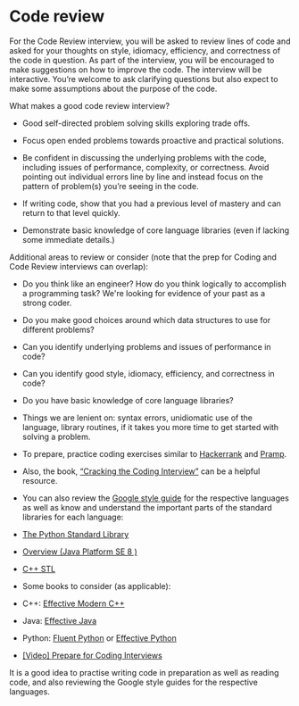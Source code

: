 
# Code review

For the Code Review interview, you will be asked to review lines of code and asked for your thoughts on style, idiomacy, efficiency, and correctness of the code in question. As part of the interview, you will be encouraged to make suggestions on how to improve the code. The interview will be interactive. You’re welcome to ask clarifying questions but also expect to make some assumptions about the purpose of the code.

What makes a good code review interview?

  

-   Good self-directed problem solving skills exploring trade offs.
    

  

-   Focus open ended problems towards proactive and practical solutions.
    

  

-   Be confident in discussing the underlying  problems with the code, including issues of performance, complexity, or correctness. Avoid pointing out individual errors line by line and instead focus on the pattern of problem(s) you’re seeing in the code.
    

  

-   If writing code, show that you had a previous level of mastery and can return to that level quickly.
    

  

-   Demonstrate basic knowledge of core language libraries (even if lacking some immediate details.)
    

Additional areas to review or consider (note that the prep for Coding and Code Review interviews can overlap):

  

-   Do you think like an engineer? How do you think logically to accomplish a programming task? We're looking for evidence of your past as a strong coder.
    

  

-   Do you make good choices around which data structures to use for different problems?
    

  

-   Can you identify underlying problems and issues of performance in code?
    

  

-   Can you identify good style, idiomacy, efficiency, and correctness in code?
    

  

-   Do you have basic knowledge of core language libraries?
    

  

-   Things we are lenient on: syntax errors, unidiomatic use of the language, library routines, if it takes you more time to get started with solving a problem.
    

  

-   To prepare, practice coding exercises similar to [Hackerrank](https://www.hackerrank.com/dashboard)  and [Pramp](https://www.pramp.com/#/).
    

  

-   Also, the book, [“Cracking the Coding Interview”](http://www.crackingthecodinginterview.com/) can be a helpful resource.
    

  

-   You can also review the [Google style guide](http://google.github.io/styleguide/) for the respective languages as well as know and understand the important parts of the standard libraries for each language:
    

  

-   [The Python Standard Library](https://docs.python.org/3/library/)
    

  

-   [Overview (Java Platform SE 8 )](https://docs.oracle.com/javase/8/docs/api/index.html)
    

  

-   [C++ STL](https://en.cppreference.com/w/)
    

  

-   Some books to consider (as applicable):
    

  

-   C++: [Effective Modern C++](https://www.oreilly.com/library/view/effective-modern-c/9781491908419/)
    

  

-   Java: [Effective Java](https://www.oreilly.com/library/view/effective-java-3rd/9780134686097/)
    

  

-   Python: [Fluent Python](https://www.oreilly.com/library/view/fluent-python/9781491946237/) or [Effective Python](https://effectivepython.com/)
    

  

-   [[Video] Prepare for Coding Interviews](https://www.youtube.com/watch?v=6ZZX9iIgFoo&list=PLllx_3tLoo4c_aR8RKOOnizL5LiUH02YF&index=13&t=0s)
    

It is a good idea to practise writing code in preparation as well as reading code, and also reviewing the Google style guides for the respective languages.